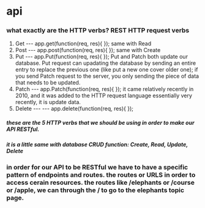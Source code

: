 # api
### what exactly are the HTTP verbs? REST HTTP request verbs
1. Get    --- app.get(function(req, res){   });  same with Read
2. Post   --- app.post(function(req, res){  });  same with Create
3. Put    --- app.Put(function(req, res){  });  Put and Patch both update our database. Put request can upadating the database by sending an entire entry to replace the previous one (like put a new one cover older one); if you send Patch request to the server, you only sending the piece of data that needs to be updated.
4. Patch  --- app.Patch(function(req, res){  });    it came relatively recently in 2010, and it was added to the HTTP request language essentially very recently, it is update data.
5. Delete --- ---  app.delete(function(req, res){  });
##### these are the 5 HTTP verbs that we should be using in order to make our API RESTful.
##### it is a little same with database CRUD function: Create, Read, Update, Delete


### in order for our API to be RESTful we have to have a specific pattern of endpoints and routes. the routes or URLS in order to access cerain resources. the routes like /elephants or /course or /apple, we can through the / to go to the elephants topic page.
